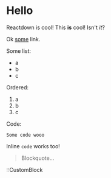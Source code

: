 # Hello

Reactdown is cool! This **is** cool! Isn't *it*?

Ok [some](http://google.com) link.

Some list:

* a
* b
* c

Ordered:

1. a
2. b
3. c

Code:

    Some code wooo

Inline `code` works too!

> Blockquote...

::CustomBlock
